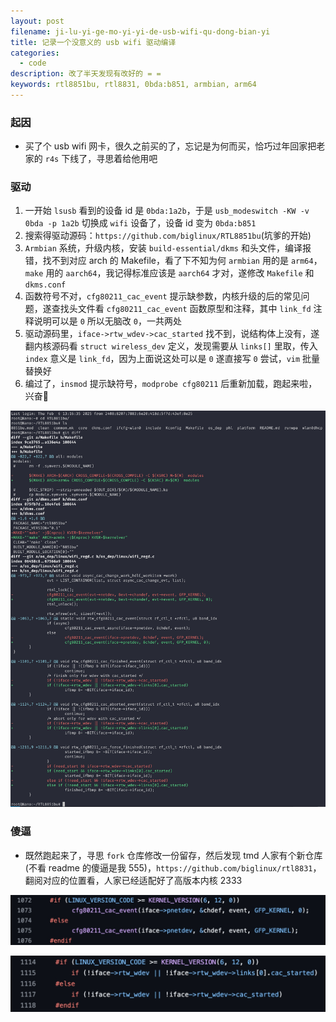 ```yaml
---
layout: post
filename: ji-lu-yi-ge-mo-yi-yi-de-usb-wifi-qu-dong-bian-yi
title: 记录一个没意义的 usb wifi 驱动编译
categories:
  - code
description: 改了半天发现有改好的 = =
keywords: rtl8851bu, rtl8831, 0bda:b851, armbian, arm64
---
```

### 起因

* 买了个 usb wifi 网卡，很久之前买的了，忘记是为何而买，恰巧过年回家把老家的 `r4s` 下线了，寻思着给他用吧

### 驱动

1. 一开始 `lsusb` 看到的设备 id 是 `0bda:1a2b`，于是 `usb_modeswitch -KW -v 0bda -p 1a2b` 切换成 `wifi` 设备了，设备 id 变为 `0bda:b851`
2. 搜索得驱动源码：`https://github.com/biglinux/RTL8851bu`(坑爹的开始)
3. `Armbian` 系统，升级内核，安装 `build-essential/dkms` 和头文件，编译报错，找不到对应 arch 的 Makefile，看了下不知为何 `armbian` 用的是 `arm64`，`make` 用的 `aarch64`，我记得标准应该是 `aarch64` 才对，遂修改 `Makefile` 和 `dkms.conf`
4. 函数符号不对，`cfg80211_cac_event` 提示缺参数，内核升级的后的常见问题，遂查找头文件看 `cfg80211_cac_event` 函数原型和注释，其中 `link_fd` 注释说明可以是 `0` 所以无脑改 `0`，一共两处
5. 驱动源码里，`iface->rtw_wdev->cac_started` 找不到，说结构体上没有，遂翻内核源码看 `struct wireless_dev` 定义，发现需要从 `links[]` 里取，传入 `index` 意义是 `link_fd`，因为上面说这处可以是 `0` 遂直接写 `0` 尝试，`vim` 批量替换好
6. 编过了，`insmod` 提示缺符号，`modprobe cfg80211` 后重新加载，跑起来啦，兴奋🥰

![](/uploads/1.jpeg)

### 傻逼

- 既然跑起来了，寻思 `fork` 仓库修改一份留存，然后发现 tmd 人家有个新仓库(不看 readme 的傻逼是我 555)，`https://github.com/biglinux/rtl8831`，翻阅对应的位置看，人家已经适配好了高版本内核 2333

![](/uploads/2.jpeg)

![](/uploads/3.jpeg)